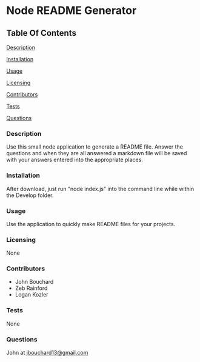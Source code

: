 
# Node README Generator

## Table Of Contents
  [Description](#description)

  [Installation](#installation)

  [Usage](#usage)

  [Licensing](#licensing)

  [Contributors](#contributors)

  [Tests](#tests)

  [Questions](#questions)


### Description
  Use this small node application to generate a README file. Answer the questions and when they are all answered a markdown file will be saved with your answers entered into the appropriate places.

### Installation
  After download, just run "node index.js" into the command line while within the Develop folder.
  
### Usage
  Use the application to quickly make README files for your projects.

### Licensing
  None

### Contributors
  * John Bouchard
*  Zeb Rainford
*  Logan Kozler


### Tests
  None

### Questions
  John at jbouchard13@gmail.com
